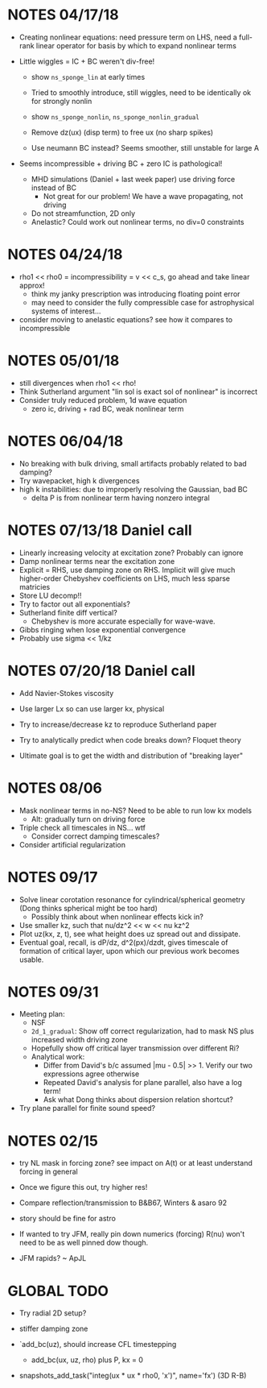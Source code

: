 # NOTES 04/17/18
- Creating nonlinear equations: need pressure term on LHS, need a full-rank
  linear operator for basis by which to expand nonlinear terms

- Little wiggles = IC + BC weren't div-free!
    - show `ns_sponge_lin` at early times

    - Tried to smoothly introduce, still wiggles, need to be identically ok for
      strongly nonlin
    - show `ns_sponge_nonlin`, `ns_sponge_nonlin_gradual`

    - Remove dz(ux) (disp term) to free ux (no sharp spikes)
    - Use neumann BC instead? Seems smoother, still unstable for large A

- Seems incompressible + driving BC + zero IC is pathological!
    - MHD simulations (Daniel + last week paper) use driving force instead of BC
        - Not great for our problem! We have a wave propagating, not driving
    - Do not streamfunction, 2D only
    - Anelastic? Could work out nonlinear terms, no div=0 constraints

# NOTES 04/24/18
- rho1 << rho0 = incompressibility = v << c\_s, go ahead and take linear approx!
    - think my janky prescription was introducing floating point error
    - may need to consider the fully compressible case for astrophysical systems
      of interest...
- consider moving to anelastic equations? see how it compares to incompressible

# NOTES 05/01/18
- still divergences when rho1 << rho!
- Think Sutherland argument "lin sol is exact sol of nonlinear" is incorrect
- Consider truly reduced problem, 1d wave equation
    - zero ic, driving + rad BC, weak nonlinear term

# NOTES 06/04/18
- No breaking with bulk driving, small artifacts probably related to bad
  damping?
- Try wavepacket, high k divergences
- high k instabilities: due to improperly resolving the Gaussian, bad BC
    - delta P is from nonlinear term having nonzero integral

# NOTES 07/13/18 Daniel call
- Linearly increasing velocity at excitation zone? Probably can ignore
- Damp nonlinear terms near the excitation zone
- Explicit = RHS, use damping zone on RHS.
    Implicit will give much higher-order Chebyshev coefficients on LHS, much
    less sparse matricies
- Store LU decomp!!
- Try to factor out all exponentials?
- Sutherland finite diff vertical?
    - Chebyshev is more accurate especially for wave-wave.
- Gibbs ringing when lose exponential convergence
- Probably use sigma << 1/kz

# NOTES 07/20/18 Daniel call
- Add Navier-Stokes viscosity
- Use larger Lx so can use larger kx, physical
- Try to increase/decrease kz to reproduce Sutherland paper

- Try to analytically predict when code breaks down? Floquet theory
- Ultimate goal is to get the width and distribution of "breaking layer"

# NOTES 08/06
- Mask nonlinear terms in no-NS? Need to be able to run low kx models
    - Alt: gradually turn on driving force
- Triple check all timescales in NS... wtf
    - Consider correct damping timescales?
- Consider artificial regularization

# NOTES 09/17
- Solve linear corotation resonance for cylindrical/spherical geometry (Dong
  thinks spherical might be too hard)
    - Possibly think about when nonlinear effects kick in?
- Use smaller kz, such that nu/dz^2 << w << nu kz^2
- Plot uz(kx, z, t), see what height does uz spread out and dissipate.
- Eventual goal, recall, is dP/dz, d^2(px)/dzdt, gives timescale of formation of
  critical layer, upon which our previous work becomes usable.

# NOTES 09/31
- Meeting plan:
    - NSF
    - `2d_1_gradual`: Show off correct regularization, had to mask NS plus
      increased width driving zone
    - Hopefully show off critical layer transmission over different Ri?
    - Analytical work:
        - Differ from David's b/c assumed |mu - 0.5| >> 1. Verify our two
          expressions agree otherwise
        - Repeated David's analysis for plane parallel, also have a log term!
        - Ask what Dong thinks about dispersion relation shortcut?
- Try plane parallel for finite sound speed?

# NOTES 02/15
- try NL mask in forcing zone? see impact on A(t) or at least understand forcing
  in general
- Once we figure this out, try higher res!
- Compare reflection/transmission to B&B67, Winters & asaro 92

- story should be fine for astro
- If wanted to try JFM, really pin down numerics (forcing) R(nu) won't need to
  be as well pinned dow though.
- JFM rapids? ~ ApJL

# GLOBAL TODO
- Try radial 2D setup?


- stiffer damping zone
- `add_bc(uz), should increase CFL timestepping
    - add_bc(ux, uz, rho) plus P, kx = 0
- snapshots_add_task("integ(ux * ux * rho0, 'x')", name='fx') (3D R-B)
